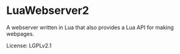 # LuaWebserver2
A webserver written in Lua that also provides a Lua API for making webpages.

License: LGPLv2.1
